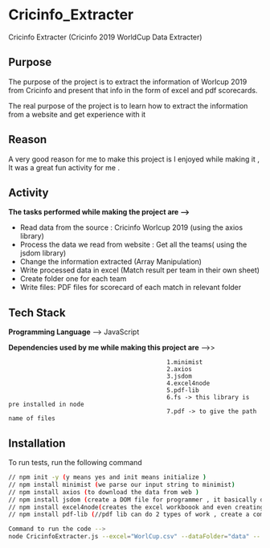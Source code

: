 
# Cricinfo_Extracter

Cricinfo Extracter (Cricinfo 2019 WorldCup Data Extracter)

##
## Purpose

 The purpose of the project is to extract the information of Worlcup 2019 from Cricinfo and present that info in the form of excel and pdf scorecards.

 The real purpose of the project is to learn how to extract the information from a website and get experience with it 
## Reason

A very good reason for me to make this project is I enjoyed while making it , It was a great fun activity for me .

## Activity 

**The tasks performed while making the project are -->** 
- Read data from the source : Cricinfo Worlcup 2019 (using the axios library)
- Process the data we read from website : Get all the teams( using the jsdom library)
- Change the information extracted (Array Manipulation) 
- Write processed data in excel (Match result per team in their own sheet) 
- Create folder one for each team 
- Write files: PDF files for scorecard of each match in relevant folder


## Tech Stack



**Programming Language** --> JavaScript

**Dependencies used by me while making this project are** -->>

                                                1.minimist
                                                2.axios
                                                3.jsdom 
                                                4.excel4node
                                                5.pdf-lib 
                                                6.fs -> this library is pre installed in node
                                                7.pdf -> to give the path name of files


## Installation

To run tests, run the following command

```bash
// npm init -y (y means yes and init means initialize )
// npm install minimist (we parse our input string to minimist)
// npm install axios (to download the data from web )
// npm install jsdom (create a DOM file for programmer , it basically does the work of the browser)
// npm install excel4node(creates the excel workboook and even creating worksheet )
// npm install pdf-lib (//pdf lib can do 2 types of work , create a complete new pdf , another is modify the already existing template)

Command to run the code -->
node CricinfoExtracter.js --excel="WorlCup.csv" --dataFolder="data" -- source="https://www.espncricinfo.com/series/icc-cricket-world-cup-2019-1144415/match-results"
```

